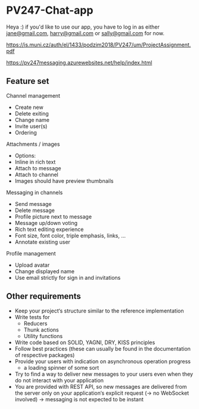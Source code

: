 # PV247-Chat-app

Heya :) if you'd like to use our app, you have to log in as either jane@gmail.com, harry@gmail.com or sally@gmail.com for now. 

https://is.muni.cz/auth/el/1433/podzim2018/PV247/um/ProjectAssignment.pdf

https://pv247messaging.azurewebsites.net/help/index.html

## Feature set

Channel management

* Create new
* Delete exiting
* Change name
* Invite user(s)
* Ordering

Attachments / images

* Options:
* Inline in rich text
* Attach to message
* Attach to channel
* Images should have preview thumbnails

Messaging in channels

* Send message
* Delete message
* Profile picture next to message
* Message up/down voting
* Rich text editing experience
* Font size, font color, triple emphasis, links, …
* Annotate existing user

Profile management

* Upload avatar
* Change displayed name
* Use email strictly for sign in and invitations

## Other requirements

* Keep your project‘s structure similar to the reference implementation
* Write tests for
  * Reducers
  * Thunk actions
  * Utility functions
* Write code based on SOLID, YAGNI, DRY, KISS principles
* Follow best practices (these can usually be found in the documentation of respective packages)
* Provide your users with indication on asynchronous operation progress
  * a loading spinner of some sort
* Try to find a way to deliver new messages to your users even when they do not interact with your application
* You are provided with REST API, so new messages are delivered from the server only on your application‘s explicit request (→ no WebSocket involved) → messaging is not expected to be instant